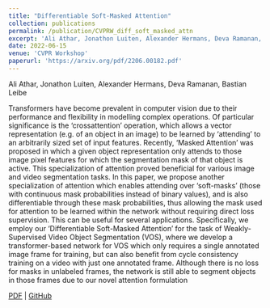 ```yaml
---
title: "Differentiable Soft-Masked Attention"
collection: publications
permalink: /publication/CVPRW_diff_soft_masked_attn
excerpt: 'Ali Athar, Jonathon Luiten, Alexander Hermans, Deva Ramanan, Bastian Leibe'
date: 2022-06-15
venue: 'CVPR Workshop'
paperurl: 'https://arxiv.org/pdf/2206.00182.pdf'
---
```

Ali Athar, Jonathon Luiten, Alexander Hermans, Deva Ramanan, Bastian Leibe

Transformers have become prevalent in computer vision due to their performance and flexibility in modelling complex operations. Of particular significance is the ‘crossattention’ operation, which allows a vector representation (e.g. of an object in an image) to be learned by ‘attending’ to an arbitrarily sized set of input features. Recently, ‘Masked Attention’ was proposed in which a given object representation only attends to those image pixel features for which the segmentation mask of that object is active. This specialization of attention proved beneficial for various image and video segmentation tasks. In this paper, we propose another specialization of attention which enables attending over ‘soft-masks’ (those with continuous mask probabilities instead of binary values), and is also differentiable through these mask probabilities, thus allowing the mask used for attention to be learned within the network without requiring direct loss supervision. This can be useful for several applications. Specifically, we employ our ‘Differentiable Soft-Masked Attention’ for the task of Weakly-Supervised Video Object Segmentation (VOS), where we develop a transformer-based network for VOS which only requires a single annotated image frame for training, but can also benefit from cycle consistency training on a video with just one annotated frame. Although there is no loss for masks in unlabeled frames, the network is still able to segment objects in those frames due to our novel attention formulation

[PDF](https://arxiv.org/pdf/2206.00182.pdf) | [GitHub](https://github.com/Ali2500/HODOR/blob/main/hodor/modelling/encoder/soft_masked_attention.py)
